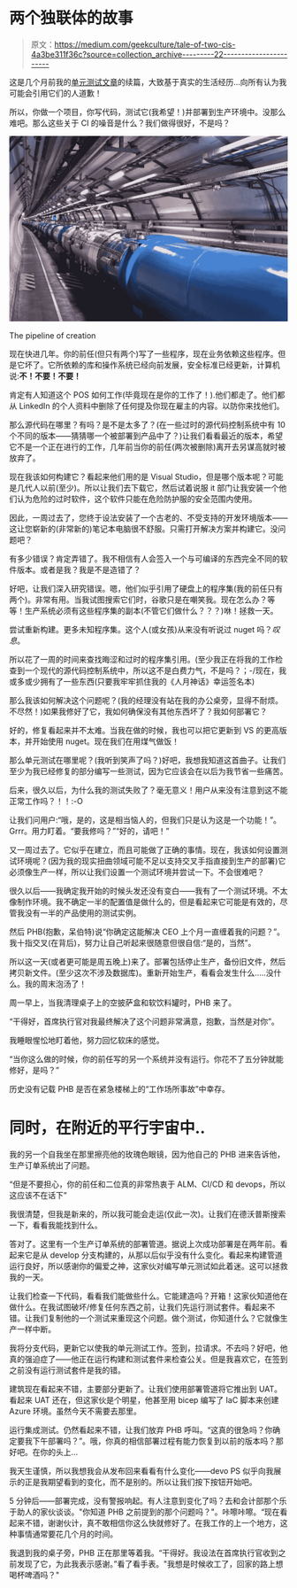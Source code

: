 # 两个独联体的故事

> 原文：<https://medium.com/geekculture/tale-of-two-cis-4a3be311f36c?source=collection_archive---------22----------------------->

这是几个月前我的[单元测试文章](https://betterprogramming.pub/why-dont-we-do-unit-testing-e0bb55a38aa2)的续篇，大致基于真实的生活经历…向所有认为我可能会引用它们的人道歉！

所以，你做一个项目，你写代码，测试它(我希望！)并部署到生产环境中。没那么难吧。那么这些关于 CI 的噪音是什么？我们做得很好，不是吗？

![](img/f37b1b9d251ba1374ee4a50b9dd8d1dd.png)

The pipeline of creation

现在快进几年。你的前任(但只有两个)写了一些程序，现在业务依赖这些程序。但是它坏了。它所依赖的库和操作系统已经向前发展，安全标准已经更新，计算机说:**不！不要！不要！**

肯定有人知道这个 POS 如何工作(毕竟现在是你的工作了！).他们都走了。他们都从 LinkedIn 的个人资料中删除了任何提及你现在雇主的内容。以防你来找他们。

那么源代码在哪里？有吗？是不是太多了？(在一些过时的源代码控制系统中有 10 个不同的版本——猜猜哪一个被部署到产品中了？)让我们看看最近的版本，希望它不是一个正在进行的工作，几年前当你的前任(两次被删除)离开去另谋高就时被放弃了。

现在我该如何构建它？看起来他们用的是 Visual Studio，但是哪个版本呢？可能是几代人以前(至少)。所以让我们去下载它，然后试着说服 it 部门让我安装一个他们认为危险的过时软件，这个软件只能在危险防护服的安全范围内使用。

因此，一周过去了，您终于设法安装了一个古老的、不受支持的开发环境版本——这让您崭新的(非常新的)笔记本电脑很不舒服。只需打开解决方案并构建它。没问题吧？

有多少错误？肯定弄错了。我不相信有人会签入一个与可编译的东西完全不同的软件版本。或者是我？我是不是造错了？

好吧，让我们深入研究错误。嗯，他们似乎引用了硬盘上的程序集(我的前任只有两个)。非常有用。当我试图搜索它们时，谷歌只是在嘲笑我。现在怎么办？等等！生产系统必须有这些程序集的副本(不管它们做什么？？？)咻！拯救一天。

尝试重新构建。更多未知程序集。这个人(或女孩)从来没有听说过 nuget 吗？*叹息*。

所以花了一周的时间来查找晦涩和过时的程序集引用。(至少我正在将我的工作检查到一个现代的源代码控制系统中，所以这不是白费力气，不是吗？；-/现在，我或多或少拥有了一些东西(只要我牢牢抓住我的《人月神话》幸运签名本)

那么我该如何解决这个问题呢？(我的经理没有站在我的办公桌旁，显得不耐烦。不尽然！)如果我修好了它，我如何确保没有其他东西坏了？我如何部署它？

好的，修复看起来并不太难。当我在做的时候，我也可以把它更新到 VS 的更高版本，并开始使用 nuget。现在我们在用煤气做饭！

那么单元测试在哪里呢？(我听到笑声了吗？)好吧，我想我知道这首曲子。让我们至少为我已经修复的部分编写一些测试，因为它应该会在以后为我节省一些痛苦。

后来，很久以后，为什么我的测试失败了？毫无意义！用户从来没有注意到这不能正常工作吗？！！:-O

让我们问用户:“哦，是的，这是相当恼人的，但我们只是认为这是一个功能！”。Grrr。用力盯着。“要我修吗？”“好的，请吧！”

又一周过去了。它似乎在建立，而且可能做了正确的事情。现在，我该如何设置测试环境呢？(因为我的现实扭曲领域可能不足以支持交叉手指直接到生产的部署)它必须像生产一样，所以让我们设置一个测试环境并尝试一下。不会很难吧？

很久以后——我确定我开始的时候头发还没有变白——我有了一个测试环境。不太像制作环境。我不确定一半的配置值是做什么的，但是看起来它可能是有效的，尽管我没有一半的产品使用的测试实例。

然后 PHB(抱歉，呆伯特)说“你确定这能解决 CEO 上个月一直缠着我的问题？”。我十指交叉(在背后)，努力让自己听起来很随意但很自信:“是的，当然”。

所以这一天(或者更可能是周五晚上)来了。部署包括停止生产，备份旧文件，然后拷贝新文件。(至少这次不涉及数据库)。重新开始生产，看看会发生什么…..没什么。我的周末泡汤了！

周一早上，当我清理桌子上的空披萨盒和软饮料罐时，PHB 来了。

“干得好，首席执行官对我最终解决了这个问题非常满意，抱歉，当然是对你”。

我睡眼惺忪地盯着他，努力回忆软床的感觉。

“当你这么做的时候，你的前任写的另一个系统并没有运行。你花不了五分钟就能修好，是吗？”

历史没有记载 PHB 是否在紧急楼梯上的“工作场所事故”中幸存。

# 同时，在附近的平行宇宙中..

我的另一个自我坐在那里擦亮他的玫瑰色眼镜，因为他自己的 PHB 进来告诉他，生产订单系统出了问题。

“但是不要担心，你的前任和二位真的非常热衷于 ALM、CI/CD 和 devops，所以这应该不在话下”

我很清楚，但我是新来的，所以我可能会走运(仅此一次)。让我们在德沃普斯搜索一下，看看我能找到什么。

答对了。这里有一个生产订单系统的部署管道。据说上次成功部署是在两年前。看起来它是从 develop 分支构建的，从那以后似乎没有什么变化。看起来构建管道运行良好，所以感谢你的偏爱之神，这家伙对编写单元测试如此着迷。这可以拯救我的一天。

让我们检查一下代码，看看我们能做些什么。它能建造吗？开箱！这家伙知道他在做什么。在我试图破坏/修复任何东西之前，让我们先运行测试套件。看起来不错。让我们复制他的一个测试来重现这个问题。做个测试，你知道什么？它就像生产一样中断。

我将分支代码，更新它以使我的单元测试工作。签到，拉请求。不去吗？好吧，他真的强迫症了——他正在运行构建和测试套件来检查公关。但是我喜欢它，在签到之前没有运行测试套件是我的错。

建筑现在看起来不错，主要部分更新了。让我们使用部署管道将它推出到 UAT。看起来 UAT 还在，但这家伙是个明星，他甚至用 bicep 编写了 IaC 脚本来创建 Azure 环境。虽然今天不需要去那里。

运行集成测试。仍然看起来不错，让我们放弃 PHB 呼叫。“这真的很急吗？你确定要我下午部署吗？”。哦，你真的相信部署过程有能力恢复到以前的版本吗？那好吧。在你的头上…

我天生谨慎，所以我想我会从发布回来看看有什么变化——devo PS 似乎向我展示的正是我期望看到的变化，而不是别的。所以让我们按下按钮开始吧。

5 分钟后——部署完成，没有警报响起。有人注意到变化了吗？去和会计部那个乐于助人的家伙谈谈。"你知道 PHB 之前提到的那个问题吗？"。咔嚓咔嚓。“现在看起来不错，谢谢伙计，真不敢相信你这么快就修好了。在我工作的上一个地方，这种事情通常要花几个月的时间。

我退到我的桌子旁，PHB 正在那里等着我。“干得好。我设法在首席执行官收到之前发现了它，为此我表示感谢。”看了看手表。"我想是时候收工了，回家的路上想喝杯啤酒吗？"